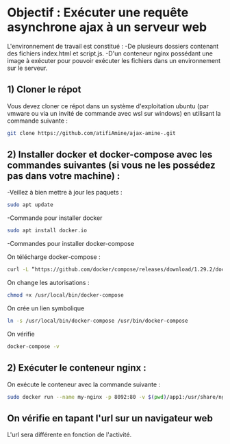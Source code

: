 # Objectif : Exécuter une requête asynchrone  ajax à un serveur web #
L'environnement de travail est constitué :
-De plusieurs dossiers contenant des fichiers index.html et script.js.
-D'un conteneur nginx  possédant une image à exécuter pour pouvoir exécuter les fichiers dans un environnement sur le serveur.

## 1) Cloner le répot 
Vous devez cloner ce répot dans un système d'exploitation  ubuntu (par vmware ou via un invité de commande avec wsl sur windows) en utilisant la commande suivante :
```bash
git clone https://github.com/atifiAmine/ajax-amine-.git
```
## 2) Installer docker et docker-compose avec les commandes suivantes (si vous ne les possédez pas dans votre machine) :
-Veillez à bien mettre à jour les paquets :
```bash
sudo apt update 
```
-Commande pour installer docker 
 ```bash
sudo apt install docker.io
```
-Commandes pour installer docker-compose 

On télécharge docker-compose :
```bash
curl -L “https://github.com/docker/compose/releases/download/1.29.2/docker-compose-$(uname -s)-$(uname -m)" -o /usr/local/bin/docker-compose
```
On change les autorisations : 
```bash
chmod +x /usr/local/bin/docker-compose
```
On crée un lien symbolique
```bash
ln -s /usr/local/bin/docker-compose /usr/bin/docker-compose
```
On vérifie 
```bash
docker-compose -v
```

## 2) Exécuter le conteneur nginx : 
On exécute le conteneur avec la commande suivante :
```bash
sudo docker run --name my-nginx -p 8092:80 -v $(pwd)/app1:/usr/share/nginx/html -d mtobji/custom-ngin
```
## On vérifie en tapant l'url sur un navigateur web
L'url sera différente en fonction de l'activité. 


